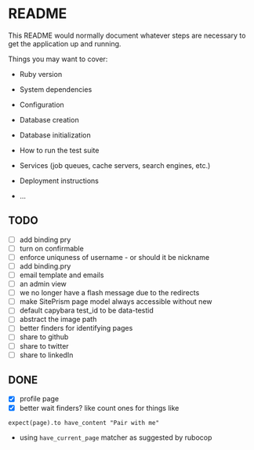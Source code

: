 # README

This README would normally document whatever steps are necessary to get the
application up and running.

Things you may want to cover:

* Ruby version

* System dependencies

* Configuration

* Database creation

* Database initialization

* How to run the test suite

* Services (job queues, cache servers, search engines, etc.)

* Deployment instructions

* ...

## TODO

- [ ] add binding pry
- [ ] turn on confirmable
- [ ] enforce uniquness of username - or should it be nickname
- [ ] add binding.pry
- [ ] email template and emails
- [ ] an admin view
- [ ] we no longer have a flash message due to the redirects
- [ ] make SitePrism page model always accessible without new
- [ ] default capybara test_id to be data-testid
- [ ] abstract the image path
- [ ] better finders for identifying pages
- [ ] share to github
- [ ] share to twitter
- [ ] share to linkedIn

## DONE

- [x] profile page
- [x] better wait finders? like count ones for things like
```
expect(page).to have_content "Pair with me"
```
  - using `have_current_page` matcher as suggested by rubocop
